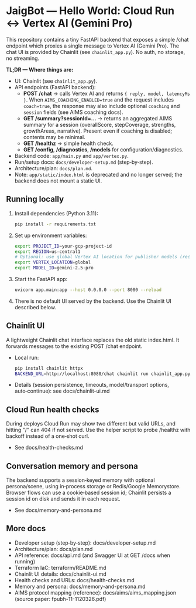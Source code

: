# JaigBot — Hello World: Cloud Run ↔ Vertex AI (Gemini Pro)

This repository contains a tiny FastAPI backend that exposes a simple /chat endpoint which proxies a single message to Vertex AI (Gemini Pro). The chat UI is provided by Chainlit (see `chainlit_app.py`).  No auth, no storage, no streaming.

**TL;DR — Where things are:**

- UI: Chainlit (see `chainlit_app.py`).
- API endpoints (FastAPI backend):
  - **POST /chat** → calls Vertex AI and returns `{ reply, model, latencyMs }`. When `AIMS_COACHING_ENABLED=true` and the request includes `coach=true`, the response may also include optional `coaching` and `session` fields (see AIMS coaching docs).
  - **GET  /summary?sessionId=...** → returns an aggregated AIMS summary for a session (overallScore, stepCoverage, strengths, growthAreas, narrative). Present even if coaching is disabled; contents may be minimal.
  - **GET  /healthz** → simple health check.
  - **GET  /config**, **/diagnostics**, **/models** for configuration/diagnostics.
- Backend code: `app/main.py` and `app/vertex.py`.
- Run/setup docs: `docs/developer-setup.md` (step‑by‑step).
- Architecture/plan: `docs/plan.md`.
- Note: `app/static/index.html` is deprecated and no longer served; the backend does not mount a static UI.

## Running locally

1. Install dependencies (Python 3.11):
   ```bash
   pip install -r requirements.txt
   ```
2. Set up environment variables:
   ```bash
   export PROJECT_ID=your-gcp-project-id
   export REGION=us-central1
   # Optional: use global Vertex AI location for publisher models (recommended for Gemini 2.x)
   export VERTEX_LOCATION=global
   export MODEL_ID=gemini-2.5-pro
   ```
3. Start the FastAPI app:
   ```bash
   uvicorn app.main:app --host 0.0.0.0 --port 8080 --reload
   ```
4. There is no default UI served by the backend. Use the Chainlit UI described below.

## Chainlit UI

A lightweight Chainlit chat interface replaces the old static index.html. It forwards messages to the existing POST /chat endpoint.

- Local run:
  ```bash
  pip install chainlit httpx
  BACKEND_URL=http://localhost:8080/chat chainlit run chainlit_app.py
  ```
- Details (session persistence, timeouts, model/transport options, auto‑continue): see docs/chainlit-ui.md

## Cloud Run health checks
During deploys Cloud Run may show two different but valid URLs, and hitting "/" can 404 if not served. Use the helper script to probe /healthz with backoff instead of a one‑shot curl.

- See docs/health-checks.md

## Conversation memory and persona
The backend supports a session‑keyed memory with optional persona/scene, using in‑process storage or Redis/Google Memorystore. Browser flows can use a cookie‑based session id; Chainlit persists a session id on disk and sends it in each request.

- See docs/memory-and-persona.md

## More docs
- Developer setup (step‑by‑step): docs/developer-setup.md
- Architecture/plan: docs/plan.md
- API reference: docs/api.md (and Swagger UI at GET /docs when running)
- Terraform IaC: terraform/README.md
- Chainlit UI details: docs/chainlit-ui.md
- Health checks and URLs: docs/health-checks.md
- Memory and persona: docs/memory-and-persona.md
- AIMS protocol mapping (reference): docs/aims/aims_mapping.json (source paper: fpubh-11-1120326.pdf)
